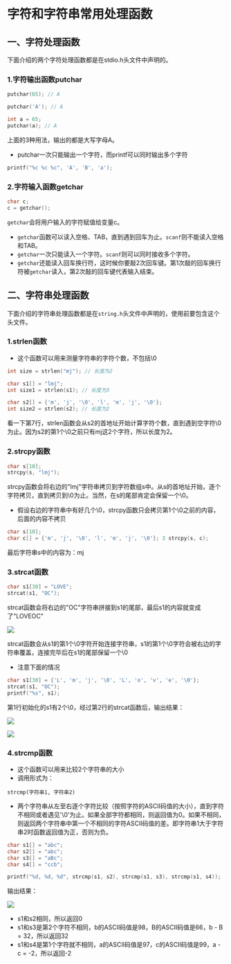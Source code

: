 # 字符和字符串常用处理函数

## 一、字符处理函数

下面介绍的两个字符处理函数都是在stdio.h头文件中声明的。

### 1.字符输出函数putchar

```c
putchar(65); // A

putchar('A'); // A

int a = 65;
putchar(a); // A
```

上面的3种用法，输出的都是大写字母A。

* putchar一次只能输出一个字符，而printf可以同时输出多个字符

```c
printf("%c %c %c", 'A', 'B', 'a');
```

### 2.字符输入函数getchar

```c
char c;
c = getchar();
```

`getchar`会将用户输入的字符赋值给变量c。

* `getchar`函数可以读入空格、TAB，直到遇到回车为止。`scanf`则不能读入空格和TAB。
* `getchar`一次只能读入一个字符。`scanf`则可以同时接收多个字符。
* `getchar`还能读入回车换行符，这时候你要敲2次回车键。第1次敲的回车换行符被`getchar`读入，第2次敲的回车键代表输入结束。

## 二、字符串处理函数

下面介绍的字符串处理函数都是在`string.h`头文件中声明的，使用前要包含这个头文件。

### 1.strlen函数

* 这个函数可以用来测量字符串的字符个数，不包括\0

```c
int size = strlen("mj"); // 长度为2

char s1[] = "lmj";
int size1 = strlen(s1); // 长度为3

char s2[] = {'m', 'j', '\0', 'l', 'm', 'j', '\0'};
int size2 = strlen(s2); // 长度为2
```

看一下第7行，strlen函数会从s2的首地址开始计算字符个数，直到遇到空字符\0为止。因为s2的第1个\0之前只有mj这2个字符，所以长度为2。

### 2.strcpy函数

```c
char s[10]; 
strcpy(s, "lmj");
```

strcpy函数会将右边的"lmj"字符串拷贝到字符数组s中。从s的首地址开始，逐个字符拷贝，直到拷贝到\0为止。当然，在s的尾部肯定会保留一个\0。

* 假设右边的字符串中有好几个\0，strcpy函数只会拷贝第1个\0之前的内容，后面的内容不拷贝

```c
char s[10]; 
char c[] = {'m', 'j', '\0', 'l', 'm', 'j', '\0'}; 3 strcpy(s, c);
```

最后字符串s中的内容为：mj

### 3.strcat函数

```c
char s1[30] = "LOVE";
strcat(s1, "OC");
```

strcat函数会将右边的"OC"字符串拼接到s1的尾部，最后s1的内容就变成了"LOVEOC"

![](https://images0.cnblogs.com/blog/497279/201303/15181436-7fe7334f675d4fc1ba3471c67c77e1ee.png)

strcat函数会从s1的第1个\0字符开始连接字符串，s1的第1个\0字符会被右边的字符串覆盖，连接完毕后在s1的尾部保留一个\0

* 注意下面的情况

```c
char s1[30] = {'L', 'm', 'j', '\0', 'L', 'o', 'v', 'e', '\0'}; 
strcat(s1, "OC"); 
printf("%s", s1);
```

第1行初始化的s1有2个\0，经过第2行的strcat函数后，输出结果：

![](https://images0.cnblogs.com/blog/497279/201303/15182238-1d554611c06744bab854691e7bc4ae7d.png)

![](https://images0.cnblogs.com/blog/497279/201303/15182627-161aa4120d4541bbb09b105b6f115102.png)

### 4.strcmp函数

* 这个函数可以用来比较2个字符串的大小
* 调用形式为：

```
strcmp(字符串1, 字符串2)
```

* 两个字符串从左至右逐个字符比较（按照字符的ASCII码值的大小），直到字符不相同或者遇见'\0'为止。如果全部字符都相同，则返回值为0。如果不相同，则返回两个字符串中第一个不相同的字符ASCII码值的差。即字符串1大于字符串2时函数返回值为正，否则为负。

```c
char s1[] = "abc";
char s2[] = "abc";
char s3[] = "aBc";
char s4[] = "ccb";

printf("%d, %d, %d", strcmp(s1, s2), strcmp(s1, s3), strcmp(s1, s4));
```

输出结果：

![](https://images0.cnblogs.com/blog/497279/201303/15183311-902c2134a2f54cf5ac01965b270adf73.png)

* s1和s2相同，所以返回0
* s1和s3是第2个字符不相同，b的ASCII码值是98，B的ASCII码值是66，b - B = 32，所以返回32
* s1和s4是第1个字符就不相同，a的ASCII码值是97，c的ASCII码值是99，a - c = -2，所以返回-2